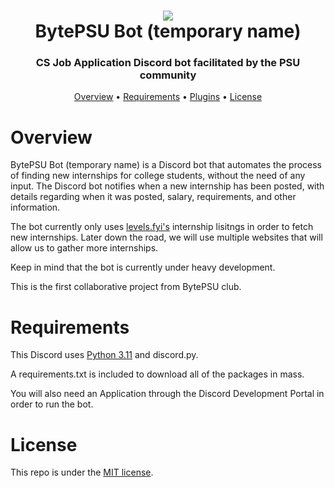 <h1 align=center>
    <img src="https://i.imgur.com/XiavREx.jpg">
    <br>BytePSU Bot (temporary name)</br>
</h1>

<h3 align=center>CS Job Application Discord bot facilitated by the PSU community</h3>

<p align="center">
  <a href="#overview">Overview</a>
  •
  <a href="#requirements">Requirements</a>
  •
  <a href="#plugins">Plugins</a>
  •
  <a href="#license">License</a>
</p>

# Overview
BytePSU Bot (temporary name) is a Discord bot that automates the process of finding new internships for college students, without the need of any input. The Discord bot notifies when a new internship has been posted, with details regarding when it was posted, salary, requirements, and other information.

The bot currently only uses [levels.fyi's](https://levels.fyi/internships) internship lisitngs in order to fetch new internships. Later down the road, we will use multiple websites that will allow us to gather more internships.

Keep in mind that the bot is currently under heavy development.

This is the first collaborative project from BytePSU club.
# Requirements
This Discord uses [Python 3.11](python.org) and discord.py.

A requirements.txt is included to download all of the packages in mass.

You will also need an Application through the Discord Development Portal in order to run the bot.

# License
This repo is under the [MIT license](https://github.com/BytePSU/discord-bot/blob/main/LICENSE).

